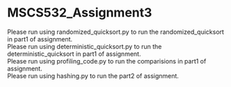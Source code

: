 # MSCS532_Assignment3
Please run using randomized_quicksort.py to run the randomized_quicksort in part1 of assignment.  
Please run using deterministic_quicksort.py to run the deterministic_quicksort in part1 of assignment.  
Please run using profiling_code.py to run the comparisions in part1 of assignment.  
Please run using hashing.py to run the part2 of assignment.
